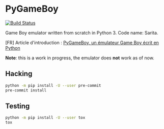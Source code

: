 # PyGameBoy

[![Build Status](https://travis-ci.org/BoboTiG/PyGameBoy.svg?branch=master)](https://travis-ci.org/BoboTiG/PyGameBoy)

Game Boy emulator written from scratch in Python 3.
Code name: Sarita.

[FR] Article d'introduction : [PyGameBoy, un émulateur Game Boy écrit en Python](http://www.tiger-222.fr/?d=2018/04/29/20/55/29-pygameboy-un-emulateur-game-boy-ecrit-en-python)

__Note__: this is a work in progress, the emulator does __not__ work as of now.

## Hacking

```bash
python -m pip install -U --user pre-commit
pre-commit install
````

## Testing

```bash
python -m pip install -U --user tox
tox
```
